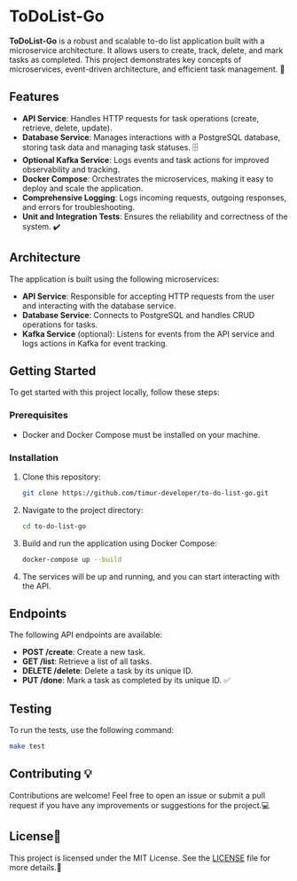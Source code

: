 # ToDoList-Go

**ToDoList-Go** is a robust and scalable to-do list application built with a microservice architecture. It allows users to create, track, delete, and mark tasks as completed. This project demonstrates key concepts of microservices, event-driven architecture, and efficient task management. 🚀

## Features

- **API Service**: Handles HTTP requests for task operations (create, retrieve, delete, update).
- **Database Service**: Manages interactions with a PostgreSQL database, storing task data and managing task statuses. 🗄️
- **Optional Kafka Service**: Logs events and task actions for improved observability and tracking.
- **Docker Compose**: Orchestrates the microservices, making it easy to deploy and scale the application.
- **Comprehensive Logging**: Logs incoming requests, outgoing responses, and errors for troubleshooting.
- **Unit and Integration Tests**: Ensures the reliability and correctness of the system. ✔️

## Architecture

The application is built using the following microservices:

- **API Service**: Responsible for accepting HTTP requests from the user and interacting with the database service.
- **Database Service**: Connects to PostgreSQL and handles CRUD operations for tasks.
- **Kafka Service** (optional): Listens for events from the API service and logs actions in Kafka for event tracking.

## Getting Started

To get started with this project locally, follow these steps:

### Prerequisites

- Docker and Docker Compose must be installed on your machine.

### Installation

1. Clone this repository:
    ```bash
    git clone https://github.com/timur-developer/to-do-list-go.git
    ```

2. Navigate to the project directory:
    ```bash
    cd to-do-list-go
    ```

3. Build and run the application using Docker Compose:
    ```bash
    docker-compose up --build
    ```

4. The services will be up and running, and you can start interacting with the API.

## Endpoints

The following API endpoints are available:

- **POST /create**: Create a new task.
- **GET /list**: Retrieve a list of all tasks.
- **DELETE /delete**: Delete a task by its unique ID.
- **PUT /done**: Mark a task as completed by its unique ID. ✅

## Testing

To run the tests, use the following command:

```bash
make test
```
## Contributing 💡

Contributions are welcome! Feel free to open an issue or submit a pull request if you have any improvements or suggestions for the project.💻

## License📜

This project is licensed under the MIT License. See the [LICENSE](LICENSE) file for more details.🎉